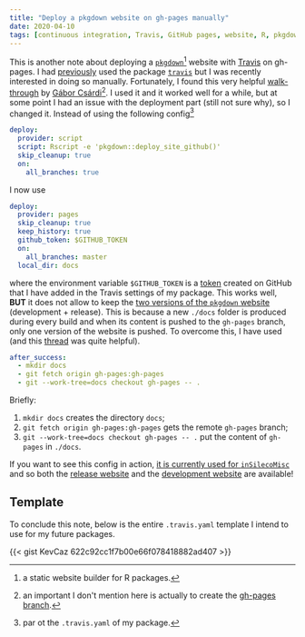 ```yaml
---
title: "Deploy a pkgdown website on gh-pages manually"
date: 2020-04-10
tags: [continuous integration, Travis, GitHub pages, website, R, pkgdown]
---
```



This is another note about deploying a
[`pkgdown`](https://CRAN.R-project.org/package=pkgdown)[^n1] website with
[Travis](https://travis-ci.org/) on gh-pages. I had
[previously](notes/ci/deploypkgdown) used the package
[`travis`](https://CRAN.R-project.org/package=travis) but I was recently
interested in doing so manually. Fortunately, I found this very helpful
[walk-through](https://gist.github.com/gaborcsardi/68960fb01bec74d89611bb9c2b0b7e5a)
by [Gábor Csárdi](https://github.com/gaborcsardi)[^n2]. I used it and it worked
well for a while, but at some point I had an issue with the deployment part
(still not sure why), so I changed it. Instead of using the following
config[^n3]


```yaml
deploy:
  provider: script
  script: Rscript -e 'pkgdown::deploy_site_github()'
  skip_cleanup: true
  on:
    all_branches: true
```

I now use

```yaml
deploy:
  provider: pages
  skip_cleanup: true
  keep_history: true
  github_token: $GITHUB_TOKEN
  on:
    all_branches: master
  local_dir: docs
```

where the environment variable `$GITHUB_TOKEN` is a
[token](https://help.github.com/en/github/authenticating-to-github/creating-a-personal-access-token-for-the-command-line)
created on GitHub that I have added in the Travis settings of my package. This
works well, **BUT** it does not allow to keep the [two versions of the `pkgdown`
website](https://pkgdown.r-lib.org/reference/build_site.html) (development +
release). This is because a new `./docs` folder is produced during every build
and when its content is pushed to the `gh-pages` branch, only one version of the
website is pushed. To overcome this, I have used <i class="fab fa-git"
aria-hidden="true"></i> (and this [<i class="fab fa-stack-overflow"
aria-hidden="true"></i>
thread](https://stackoverflow.com/questions/4479960/git-checkout-to-a-specific-folder)
was quite helpful).

```yaml
after_success:
  - mkdir docs
  - git fetch origin gh-pages:gh-pages
  - git --work-tree=docs checkout gh-pages -- .
```

Briefly:

1. `mkdir docs` creates the directory `docs`;
2. `git fetch origin gh-pages:gh-pages` gets the remote `gh-pages` branch;
3. `git --work-tree=docs checkout gh-pages -- .` put the content of `gh-pages` in `./docs`.


If you want to see this config in action, [it is currently used for `inSilecoMisc`](https://travis-ci.org/github/inSileco/inSilecoMisc/builds/670772761/config) and so both the [release website](https://insileco.github.io/inSilecoMisc/) and the [development website](https://insileco.github.io/inSilecoMisc/dev) are available!


## Template

To conclude this note, below is the entire `.travis.yaml` template I intend to use for my future <i class="fab fa-r-project" aria-hidden="true"></i> packages.

{{< gist KevCaz 622c92cc1f7b00e66f078418882ad407 >}}


[^n1]: a static website builder for R packages.

[^n2]: an important I don't mention here is actually to create the [gh-pages branch](https://pkgdown.r-lib.org/reference/deploy_site_github.html).

[^n3]: par ot the `.travis.yaml` of my package.

